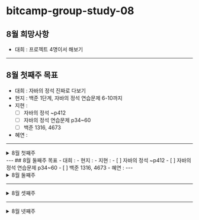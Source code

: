 # bitcamp-group-study-08
## 8월 희망사항
- 대희 : 프로젝트 4명이서 해보기
---
## 8월 첫째주 목표
- 대희 : 자바의 정석 진짜로 다보기
- 현지 : 백준 1단계, 자바의 정석 연습문제 6-10까지
- 지현 : 
   - [ ] 자바의 정석 ~p412
   - [ ] 자바의 정석 연습문제 p34~60
   - [ ] 백준 1316, 4673
- 혜연 :  
 ---
<details>
<summary>8월 첫째주</summary>
<div markdown="1">

### 8월 02일 (월)
- 대희 :
- 현지 :
   -자바의 정석 6-1/6-2(완료)
   -8-a 복습(완료)
- 지현 : 
   - [x] 08_a 복습
   - [x] 08-b 해보기
- 혜연 :  
---
### 8월 03일 (화)
- 대희 :
- 현지 :복습 완료
- 지현 : 
   - [ ] 08-b, c, d 복습(미완료)
- 혜연 :  
---
### 8월 03일 (수)
- 대희 :
- 현지 :
- 지현 : 
   - [] 09-a 복습
   - [x] 09-b 복습
- 혜연 :  
---
### 8월 03일 (목)
- 대희 :
- 현지 :
- 지현 : X
- 혜연 :  
---
### 8월 03일 (금)
- 대희 :
- 현지 :
- 지현 : 07-a, b, 08-a 복습완료
- 혜연 :  
---
### 8월 03일 (토)
- 대희 :
- 현지 :
- 지현 : 
   - [x] 08-b, c, d 복습
   - [x] 09-a, b, c, d, e 복습
- 혜연 :  
---
### 8월 03일 (일)
- 대희 :
- 현지 :
- 지현 : 
   - [x] 10-a, b, c, d, e, f, g 복습
- 혜연 :  
</div>
</details>
---
## 8월 둘째주 목표
- 대희 : 
- 현지 : 
- 지현 : 
   - [ ] 자바의 정석 ~p412
   - [ ] 자바의 정석 연습문제 p34~60
   - [ ] 백준 1316, 4673
- 혜연 :  
 ---

<details>
<summary>8월 둘째주</summary>
<div markdown="1">

### 8월 09일 (월)
- 대희 :
- 현지 :
- 지현 : (유튜브) 추상화
- 혜연 :  
---
### 8월 10일 (화)
- 대희 :
- 현지 :
- 지현 : (유튜브) 인터페이스
- 혜연 :  
---
### 8월 11일 (수)
- 대희 :
- 현지 :
- 지현 : 
- 혜연 :  
---
### 8월 12일 (목)
- 대희 :
- 현지 :
- 지현 : 
- 혜연 :  
---
### 8월 13일 (금)
- 대희 :
- 현지 :
- 지현 : 
- 혜연 :  
---
### 8월 14일 (토)
- 대희 :
- 현지 :
- 지현 : 
- 혜연 :  
---
### 8월 15일 (일)
- 대희 :
- 현지 :
- 지현 : 
- 혜연 :  
   
</div>
</details>

---

<details>
<summary>8월 셋째주</summary>
<div markdown="1">

### 8월 02일 (월)
- 대희 :
- 현지 :
- 지현 : 
- 혜연 :  
---
### 8월 03일 (화)
- 대희 :
- 현지 :
- 지현 : 
- 혜연 :  
   
</div>
</details>

---

<details>
<summary>8월 넷째주</summary>
<div markdown="1">

### 8월 02일 (월)
- 대희 :
- 현지 :
- 지현 : 
- 혜연 :  
---
### 8월 03일 (화)
- 대희 :
- 현지 :
- 지현 : 
- 혜연 :  
   
</div>
</details>
